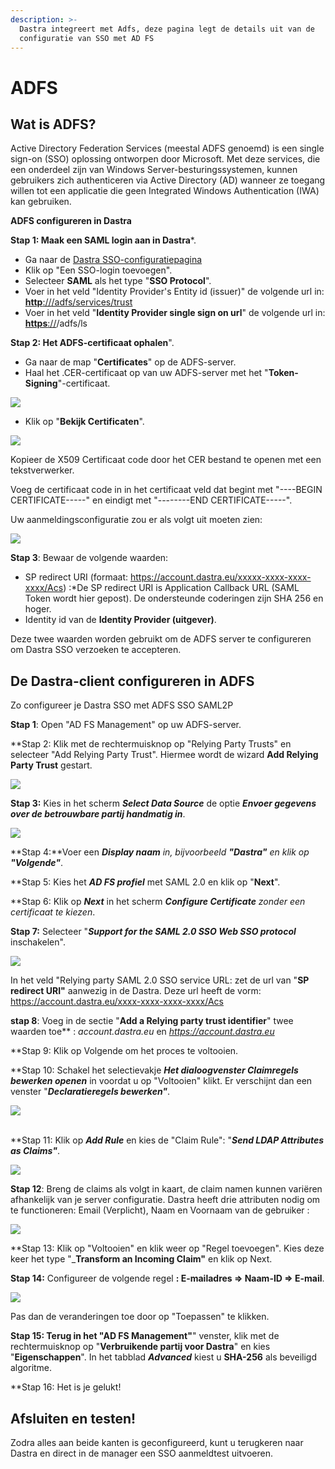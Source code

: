 ```yaml
---
description: >-
  Dastra integreert met Adfs, deze pagina legt de details uit van de
  configuratie van SSO met AD FS
---
```


# ADFS

## Wat is ADFS?

Active Directory Federation Services (meestal ADFS genoemd) is een single sign-on (SSO) oplossing ontworpen door Microsoft. Met deze services, die een onderdeel zijn van Windows Server-besturingssystemen, kunnen gebruikers zich authenticeren via Active Directory (AD) wanneer ze toegang willen tot een applicatie die geen Integrated Windows Authentication (IWA) kan gebruiken.

**ADFS configureren in Dastra**

**Stap 1: Maak een SAML login aan in Dastra***.

* Ga naar de [Dastra SSO-configuratiepagina](https://app.dastra.eu/general-settings/sso)
* Klik op "Een SSO-login toevoegen".
* Selecteer **SAML** als het type "**SSO Protocol**".
* Voer in het veld "Identity Provider's Entity id (issuer)" de volgende url in: [**http**://<adfs server url>/adfs/services/trust](http://fs.saur.fr/adfs/services/trust)
* Voer in het veld "**Identity Provider single sign on url**" de volgende url in: [**https**://<adfs server url>](http://fs.saur.fr/adfs/services/trust)/adfs/ls

**Stap 2: Het ADFS-certificaat ophalen**".

* Ga naar de map "**Certificates**" op de ADFS-server.
* Haal het .CER-certificaat op van uw ADFS-server met het "**Token-Signing**"-certificaat.

![](<../../../.gitbook/assets/image (259).png>)

* Klik op "**Bekijk Certificaten**".

![](<../../../.gitbook/assets/image (250).png>)

Kopieer de X509 Certificaat code door het CER bestand te openen met een tekstverwerker.

Voeg de certificaat code in in het certificaat veld dat begint met "----BEGIN CERTIFICATE-----" en eindigt met "--------END CERTIFICATE-----".

Uw aanmeldingsconfiguratie zou er als volgt uit moeten zien:

![](<../../..gitbook/assets/image (257).png>)

**Stap 3**: Bewaar de volgende waarden:

* SP redirect URI (formaat: https://account.dastra.eu/xxxxx-xxxx-xxxx-xxxx/Acs) :*De SP redirect URI is Application Callback URL (SAML Token wordt hier gepost). De ondersteunde coderingen zijn SHA 256 en hoger.
* Identity id van de **Identity Provider (uitgever)**.

Deze twee waarden worden gebruikt om de ADFS server te configureren om Dastra SSO verzoeken te accepteren.

## De Dastra-client configureren in ADFS

Zo configureer je Dastra SSO met ADFS SSO SAML2P

**Stap 1**: Open "AD FS Management" op uw ADFS-server.

**Stap 2: Klik met de rechtermuisknop op "Relying Party Trusts" en selecteer "Add Relying Party Trust". Hiermee wordt de wizard **Add Relying Party Trust** gestart.

![](<../../../.gitbook/assets/image (248).png>)

**Stap 3:** Kies in het scherm _**Select Data Source**_ de optie _**Envoer gegevens over de betrouwbare partij handmatig in**_.

![](<../../../.gitbook/assets/image (254).png>)

**Stap 4:**Voer een _**Display naam** in, bijvoorbeeld **"Dastra"**_ _en klik op **"Volgende"**_.

**Stap 5: Kies het _**AD FS profiel**_ met SAML 2.0 en klik op "**Next**".

**Stap 6: Klik op _**Next**_ in het scherm _**Configure Certificate** zonder een certificaat te kiezen_.

**Stap 7:** Selecteer "_**Support for the SAML 2.0 SSO Web SSO protocol**_ inschakelen".

![](<../../../.gitbook/assets/image (252).png>)

In het veld "Relying party SAML 2.0 SSO service URL: zet de url van "**SP redirect URI"** aanwezig in de Dastra. Deze url heeft de vorm: https://account.dastra.eu/xxxx-xxxx-xxxx-xxxx/Acs

**stap 8**: Voeg in de sectie "**Add a Relying party trust identifier**" twee waarden toe** : _account.dastra.eu_ en _https://account.dastra.eu_

**Stap 9: Klik op Volgende om het proces te voltooien.

**Stap 10: Schakel het selectievakje _**Het dialoogvenster Claimregels bewerken openen**_ in voordat u op "Voltooien" klikt. Er verschijnt dan een venster "_**Declaratieregels bewerken"**_.

![](<../../../.gitbook/assets/image (251).png>)

\
**Stap 11: Klik op _**Add Rule**_ en kies de "Claim Rule": "_**Send LDAP Attributes as Claims"**_.

![](<../../../.gitbook/assets/image (256).png>)

**Stap 12**: Breng de claims als volgt in kaart, de claim namen kunnen variëren afhankelijk van je server configuratie. Dastra heeft drie attributen nodig om te functioneren: Email (Verplicht), Naam en Voornaam van de gebruiker :

![](<../../..gitbook/assets/image (258).png>)

**Stap 13: Klik op "Voltooien" en klik weer op "Regel toevoegen". Kies deze keer het type "_**Transform an Incoming Claim"** en klik op Next.

**Stap 14:** Configureer de volgende regel **: E-mailadres => Naam-ID => E-mail**.

![](<../../..gitbook/assets/image (249).png>)

Pas dan de veranderingen toe door op "Toepassen" te klikken.

**Stap 15: Terug in het "AD FS Management"**" venster, klik met de rechtermuisknop op "**Verbruikende partij voor Dastra**" en kies "**Eigenschappen**". In het tabblad _**Advanced**_ kiest u **SHA-256** als beveiligd algoritme.


**Stap 16: Het is je gelukt!

## Afsluiten en testen!

Zodra alles aan beide kanten is geconfigureerd, kunt u terugkeren naar Dastra en direct in de manager een SSO aanmeldtest uitvoeren.
